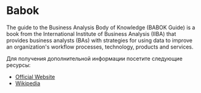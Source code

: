 # Babok

The guide to the Business Analysis Body of Knowledge (BABOK Guide) is a book from the International Institute of Business Analysis (IIBA) that provides business analysts (BAs) with strategies for using data to improve an organization's workflow processes, technology, products and services.

Для получения дополнительной информации посетите следующие ресурсы:

- [Official Website](https://www.iiba.org/career-resources/a-business-analysis-professionals-foundation-for-success/babok/)
- [Wikipedia](https://en.wikipedia.org/wiki/A_Guide_to_the_Business_Analysis_Body_of_Knowledge)
